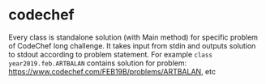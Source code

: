 # codechef
Every class is standalone solution (with Main method) for specific problem of CodeChef long challenge.
It takes input from stdin and outputs solution to stdout according to problem statement.
For example `class year2019.feb.ARTBALAN` contains solution for problem:
https://www.codechef.com/FEB19B/problems/ARTBALAN, etc
